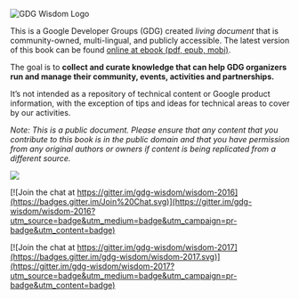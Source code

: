 ![GDG Wisdom Logo](https://github.com/gdg-wisdom/wisdom-2016/raw/master/gdg-wisdom-logo.png)

This is a Google Developer Groups (GDG) created *living document* that is community-owned, multi-lingual, and publicly accessible. The latest version of this book can be found [online at ebook (pdf, epub, mobi)](http://gdg-wisdom.gitbooks.io/gdg-wisdom-2016/).

The goal is to **collect and curate knowledge that can help GDG organizers run and manage their community, events, activities and partnerships.**

It’s not intended as a repository of technical content or Google product information, with the exception of tips and ideas for technical areas to cover by our activities.

_Note: This is a public document. Please ensure that any content that you contribute to this book is in the public domain and that you have permission from any original authors or owners if content is being replicated from a different source._

![](https://lh6.googleusercontent.com/-Pg6bBxnmQn8/UaHx6YpL4eI/AAAAAAAAACc/7FwluuBgzMQ/s1350-fcrop64=1,01aa1a39ff94f102/wisdomall.jpg)


[![Join the chat at https://gitter.im/gdg-wisdom/wisdom-2016](https://badges.gitter.im/Join%20Chat.svg)](https://gitter.im/gdg-wisdom/wisdom-2016?utm_source=badge&utm_medium=badge&utm_campaign=pr-badge&utm_content=badge)


[![Join the chat at https://gitter.im/gdg-wisdom/wisdom-2017](https://badges.gitter.im/gdg-wisdom/wisdom-2017.svg)](https://gitter.im/gdg-wisdom/wisdom-2017?utm_source=badge&utm_medium=badge&utm_campaign=pr-badge&utm_content=badge)